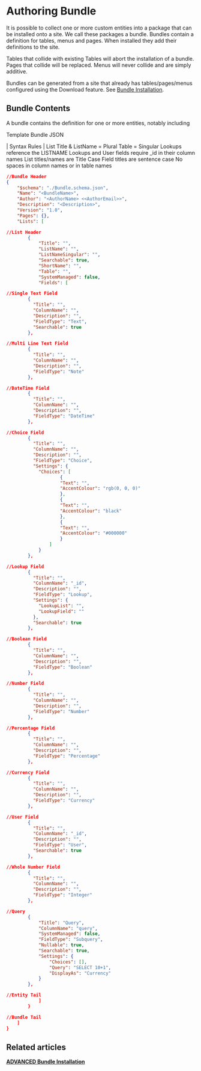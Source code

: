 # Authoring Bundle 

It is possible to collect one or more custom entities into a package that can be installed onto a site. We call these packages a bundle. Bundles contain a definition for tables, menus and pages. When installed they add their definitions to the site.

Tables that collide with existing Tables will abort the installation of a bundle. Pages that collide will be replaced. Menus will never collide and are simply additive.

Bundles can be generated from a site that already has tables/pages/menus configured using the Download feature. See [Bundle Installation](/docs/Rapid/3-Keyper%20Manual/2-Designer/9-Advanced/bundles/bundles.md "Bundle Installation").

## Bundle Contents

A bundle contains the definition for one or more entities, notably including

Template Bundle JSON

| Syntax Rules | List Title &amp; ListName = Plural Table = Singular Lookups reference the LISTNAME Lookups and User fields require \_id in their column names List titles/names are Title Case Field titles are sentence case No spaces in column names or in table names

```JSON
//Bundle Header
{
    "$schema": "./Bundle.schema.json",
    "Name": "<BundleName>",
    "Author": "<AuthorName> <<AuthorEmail>>",
    "Description": "<Description>",
    "Version": "1.0",
    "Pages": {},
    "Lists": [

```

```JSON
//List Header
        {
            "Title": "",
            "ListName": "",
            "ListNameSingular": "",
            "Searchable": true,
            "ShortName": "",
            "Table": "",
            "SystemManaged": false,
            "Fields": [

```

```JSON
//Single Text Field
        {
          "Title": "",
          "ColumnName": "",
          "Description": "",
          "FieldType": "Text",
          "Searchable": true
        },

```

```JSON
//Multi Line Text Field
        {
          "Title": "",
          "ColumnName": "",
          "Description": "",
          "FieldType": "Note"
        },

```

```JSON
//DateTime Field
        {
          "Title": "",
          "ColumnName": "",
          "Description": "",
          "FieldType": "DateTime"
        },

```

```JSON
//Choice Field
        {
          "Title": "",
          "ColumnName": "",
          "Description": "",
          "FieldType": "Choice",
          "Settings": {
            "Choices": [
                    {
                    "Text": "",
                    "AccentColour": "rgb(0, 0, 0)"
                    },
                    {
                    "Text": "",
                    "AccentColour": "black"
                    },
                    {
                    "Text": "",
                    "AccentColour": "#000000"
                    }
                ]
            }
        },

```

```JSON
//Lookup Field
        {
          "Title": "",
          "ColumnName": "_id",
          "Description": "",
          "FieldType": "Lookup",
          "Settings": {
            "LookupList": "",
            "LookupField": ""
          },
          "Searchable": true
        },

```

```JSON
//Boolean Field
        {
          "Title": "",
          "ColumnName": "",
          "Description": "",
          "FieldType": "Boolean"
        },

```

```JSON
//Number Field
        {
          "Title": "",
          "ColumnName": "",
          "Description": "",
          "FieldType": "Number"
        },

```

```JSON
//Percentage Field
        {
          "Title": "",
          "ColumnName": "",
          "Description": "",
          "FieldType": "Percentage"
        },

```

```JSON
//Currency Field
        {
          "Title": "",
          "ColumnName": "",
          "Description": "",
          "FieldType": "Currency"
        },

```

```JSON
//User Field
        {
          "Title": "",
          "ColumnName": "_id",
          "Description": "",
          "FieldType": "User",
          "Searchable": true
        },

```

```JSON
//Whole Number Field
        {
          "Title": "",
          "ColumnName": "",
          "Description": "",
          "FieldType": "Integer"
        },

```

```JSON
//Query
        {
            "Title": "Query",
            "ColumnName": "query",
            "SystemManaged": false,
            "FieldType": "Subquery",
            "Nullable": true,
            "Searchable": true,
            "Settings": {
                "Choices": [],
                "Query": "SELECT 10+1",
                "DisplayAs": "Currency"
            }
        },

```

```JSON
//Entity Tail
            ]
        }

```

```JSON
//Bundle Tail
    ]
}

```

## Related articles

[**ADVANCED Bundle Installation**](/docs/Rapid/3-Keyper%20Manual/2-Designer/9-Advanced/bundles/bundles.md)